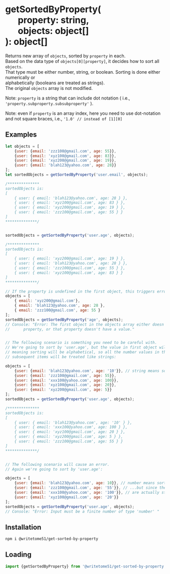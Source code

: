 # getSortedByProperty(<br>&nbsp;&nbsp;&nbsp;&nbsp;&nbsp;&nbsp;property: string,<br>&nbsp;&nbsp;&nbsp;&nbsp;&nbsp;&nbsp;objects: object[]<br>): object[]

Returns new array of `objects`, sorted by `property` in each.  
Based on the data type of `objects[0][property]`, it decides how to sort all `objects`.  
That type must be either number, string, or boolean.  Sorting is done either numerically or  
alphabetically (booleans are treated as strings).  
The original `objects` array is not modified.

Note: `property` is a string that can include dot notation ( i.e.,  
`'property.subproperty.subsubproperty'` ).  

Note:  even if `property` is an array index, here you need to use dot-notation  
and not square braces, i.e., `'1.0' // instead of [1][0]`  

## Examples
```js
let objects = [
    {user: {email: 'zzz100@gmail.com', age: 55}},
    {user: {email: 'xyz100@gmail.com', age: 83}},
    {user: {email: 'xyz200@gmail.com', age: 19}},
    {user: {email: 'blah123@yahoo.com', age: 28}}
];
let sortedObjects = getSortedByProperty('user.email', objects);

/**************
sortedObjects is:
[
    { user: { email: 'blah123@yahoo.com', age: 28 } },
    { user: { email: 'xyz100@gmail.com', age: 83 } },
    { user: { email: 'xyz200@gmail.com', age: 19 } },
    { user: { email: 'zzz100@gmail.com', age: 55 } } 
]
**************/


sortedObjects = getSortedByProperty('user.age', objects);

/**************
sortedObjects is:
[
    { user: { email: 'xyz200@gmail.com', age: 19 } },
    { user: { email: 'blah123@yahoo.com', age: 28 } },
    { user: { email: 'zzz100@gmail.com', age: 55 } },
    { user: { email: 'xyz100@gmail.com', age: 83 } }
]
**************/

// If the property is undefined in the first object, this triggers error:
objects = [
    { email: 'xyz200@gmail.com'},
    { email: 'blah123@yahoo.com', age: 28 },
    { email: 'zzz100@gmail.com', age: 55 } 
];
sortedObjects = getSortedByProperty('age', objects);
// Console: "Error: The first object in the objects array either doesn't have the specified
//      property, or that property doesn't have a value."


// The following scenario is something you need to be careful with.
// We're going to sort by 'user.age', but the value in first object will be a string,
// meaning sorting will be alphabetical, so all the number values in the 
// subsequent items will be treated like strings:

objects = [
    {user: {email: 'blah123@yahoo.com', age: '10'}}, // string means sorting will be alphabetical.
    {user: {email: 'zzz100@gmail.com', age: 55}},
    {user: {email: 'xxx100@yahoo.com', age: 100}},
    {user: {email: 'xyz100@gmail.com', age: 20}},
    {user: {email: 'xyz200@gmail.com', age: 5}}
];
sortedObjects = getSortedByProperty('user.age', objects);

/**************
sortedObjects is:
[
    { user: { email: 'blah123@yahoo.com', age: '10' } },
    { user: { email: 'xxx100@yahoo.com', age: 100 } },
    { user: { email: 'xyz100@gmail.com', age: 20 } },
    { user: { email: 'xyz200@gmail.com', age: 5 } },
    { user: { email: 'zzz100@gmail.com', age: 55 } }
]
**************/


// The following scenario will cause an error.
// Again we're going to sort by 'user.age':

objects = [
    {user: {email: 'blah123@yahoo.com', age: 10}}, // number means sorting will be numeric...
    {user: {email: 'zzz100@gmail.com', age: '55'}}, // ...but since the numbers in the following items
    {user: {email: 'xxx100@yahoo.com', age: '100'}}, // are actually strings, that will trigger error.
    {user: {email: 'xyz100@gmail.com', age: '20'}}
];
sortedObjects = getSortedByProperty('user.age', objects);
// Console: "Error: Input must be a finite number of type 'number' "
```

## Installation
```bash
npm i @writetome51/get-sorted-by-property
```

## Loading
```js
import {getSortedByProperty} from '@writetome51/get-sorted-by-property';
```
